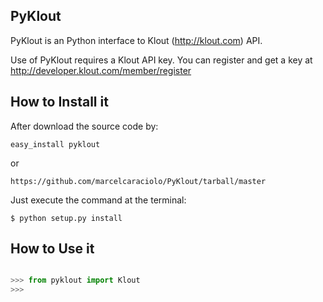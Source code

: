 PyKlout
--------------

PyKlout is an Python interface to Klout (http://klout.com) API.

Use of PyKlout requires a Klout API key. You can register and get a key at
<http://developer.klout.com/member/register>


How to Install it
------------------

After download the source code by:

```
easy_install pyklout

```

or 

```
https://github.com/marcelcaraciolo/PyKlout/tarball/master

```

Just execute the command at the terminal:

```
$ python setup.py install

```

How to Use it
--------------


```python

>>> from pyklout import Klout
>>> 

```
